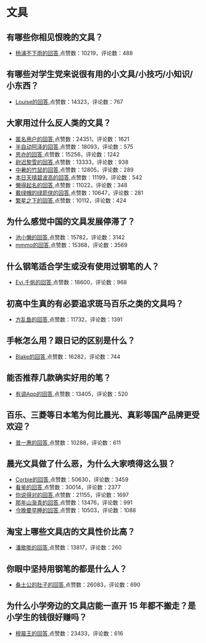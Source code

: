#  文具 
## 有哪些你相见恨晚的文具？
- [杨浦不下雨的回答](https://www.zhihu.com/question/34015655/answer/58319561),点赞数：10219，评论数：488
## 有哪些对学生党来说很有用的小文具/小技巧/小知识/小东西？
- [Louise的回答](https://www.zhihu.com/question/282186513/answer/468260776),点赞数：14323，评论数：767
## 大家用过什么反人类的文具？
- [匿名用户的回答](https://www.zhihu.com/question/321853423/answer/1042351955),点赞数：24351，评论数：1621
- [半自动阿泽的回答](https://www.zhihu.com/question/321853423/answer/914611874),点赞数：18093，评论数：575
- [思亦的回答](https://www.zhihu.com/question/321853423/answer/1315173655),点赞数：15256，评论数：1242
- [尉迟黎雪的回答](https://www.zhihu.com/question/321853423/answer/709816179),点赞数：13333，评论数：938
- [中暑的竹鼠的回答](https://www.zhihu.com/question/321853423/answer/876340783),点赞数：12805，评论数：289
- [本日天晴碧波高的回答](https://www.zhihu.com/question/321853423/answer/714170564),点赞数：11199，评论数：542
- [懒得起名的回答](https://www.zhihu.com/question/321853423/answer/718946778),点赞数：11022，评论数：348
- [戴绿帽的绿箭侠的回答](https://www.zhihu.com/question/321853423/answer/710207277),点赞数：10647，评论数：281
- [繁星之下的回答](https://www.zhihu.com/question/321853423/answer/705152633),点赞数：10112，评论数：424
## 为什么感觉中国的文具发展停滞了？
- [池小懒的回答](https://www.zhihu.com/question/342626761/answer/809625561),点赞数：15782，评论数：3142
- [mmmo的回答](https://www.zhihu.com/question/342626761/answer/816562132),点赞数：15368，评论数：3569
## 什么钢笔适合学生或没有使用过钢笔的人？
- [Evi.千帆的回答](https://www.zhihu.com/question/35156029/answer/61576025),点赞数：18600，评论数：968
## 初高中生真的有必要追求斑马百乐之类的文具吗？
- [方乱鱼的回答](https://www.zhihu.com/question/359399942/answer/1493596292),点赞数：11732，评论数：1391
## 手帐怎么用？跟日记的区别是什么？
- [Blake的回答](https://www.zhihu.com/question/20686069/answer/18049960),点赞数：16282，评论数：744
## 能否推荐几款确实好用的笔？
- [有调App的回答](https://www.zhihu.com/question/21407081/answer/360778385),点赞数：13405，评论数：520
## 百乐、三菱等日本笔为何比晨光、真彩等国产品牌更受欢迎？
- [普一惠的回答](https://www.zhihu.com/question/23082322/answer/46167113),点赞数：10288，评论数：611
## 晨光文具做了什么恶，为什么大家喷得这么狠？
- [Corbie的回答](https://www.zhihu.com/question/361597311/answer/1157058068),点赞数：50630，评论数：3459
- [看鉴的回答](https://www.zhihu.com/question/361597311/answer/1327928242),点赞数：30014，评论数：2377
- [你说得对的回答](https://www.zhihu.com/question/361597311/answer/1411850764),点赞数：21155，评论数：1697
- [那年山渐青的回答](https://www.zhihu.com/question/361597311/answer/955920801),点赞数：13476，评论数：991
- [今晚要早睡的回答](https://www.zhihu.com/question/361597311/answer/941072964),点赞数：10503，评论数：1088
## 淘宝上哪些文具店的文具性价比高？
- [潘歌嘭的回答](https://www.zhihu.com/question/26431690/answer/86938358),点赞数：13817，评论数：260
## 你眼中坚持用钢笔的都是什么人？
- [桑土公的肚子的回答](https://www.zhihu.com/question/359289873/answer/924936259),点赞数：26083，评论数：690
## 为什么小学旁边的文具店能一直开 15 年都不搬走？是小学生的钱很好赚吗？
- [穆晨王的回答](https://www.zhihu.com/question/441195633/answer/1863822223),点赞数：23433，评论数：616
